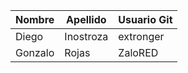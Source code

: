 | Nombre | Apellido | Usuario Git |
|--------|----------|-------------|
| Diego  |Inostroza | extronger   |
|Gonzalo |Rojas     | ZaloRED     |

